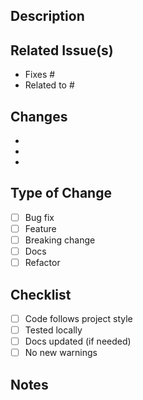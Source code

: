 ## Description  
<!-- Briefly explain what this PR does and why it's needed. -->  

## Related Issue(s)  
- Fixes #  
- Related to #  

## Changes  
<!-- Bullet-point summary of key changes. -->  
-  
-  
-  

## Type of Change  
- [ ] Bug fix  
- [ ] Feature  
- [ ] Breaking change  
- [ ] Docs  
- [ ] Refactor  

## Checklist  
- [ ] Code follows project style  
- [ ] Tested locally  
- [ ] Docs updated (if needed)  
- [ ] No new warnings  

## Notes  
<!-- Extra context for reviewers. -->  